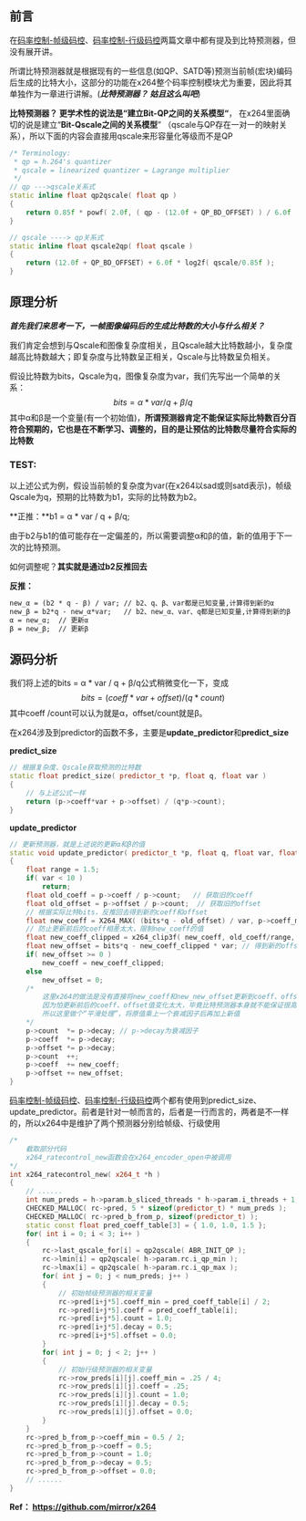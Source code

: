 ## 前言

在[码率控制-帧级码控](码率控制-帧级码控.md)、[码率控制-行级码控](码率控制-行级码控.md)两篇文章中都有提及到比特预测器，但没有展开讲。

所谓比特预测器就是根据现有的一些信息(如QP、SATD等)预测当前帧(宏块)编码后生成的比特大小，这部分的功能在x264整个码率控制模块尤为重要，因此将其单独作为一章进行讲解。(***比特预测器？ 姑且这么叫吧***)

**比特预测器？ 更学术性的说法是“建立Bit-QP之间的关系模型“**， 在x264里面确切的说是建立“**Bit-Qscale之间的关系模型**” （qscale与QP存在一对一的映射关系），所以下面的内容会直接用qscale来形容量化等级而不是QP



```c++
/* Terminology:
 * qp = h.264's quantizer
 * qscale = linearized quantizer = Lagrange multiplier
 */
// qp --->qscale关系式
static inline float qp2qscale( float qp )
{
    return 0.85f * powf( 2.0f, ( qp - (12.0f + QP_BD_OFFSET) ) / 6.0f );
}

// qscale ----> qp关系式
static inline float qscale2qp( float qscale )
{
    return (12.0f + QP_BD_OFFSET) + 6.0f * log2f( qscale/0.85f );
}
```



## 原理分析

***首先我们来思考一下，一帧图像编码后的生成比特数的大小与什么相关？***

我们肯定会想到与Qscale和图像复杂度相关，且Qscale越大比特数越小，复杂度越高比特数越大；即复杂度与比特数呈正相关，Qscale与比特数呈负相关。 

假设比特数为bits，Qscale为q，图像复杂度为var，我们先写出一个简单的关系：
$$
bits = α * var / q + β / q
$$
其中α和β是一个变量(有一个初始值)，**所谓预测器肯定不能保证实际比特数百分百符合预期的，它也是在不断学习、调整的，目的是让预估的比特数尽量符合实际的比特数**



### TEST:

以上述公式为例，假设当前帧的复杂度为var(在x264以sad或则satd表示)，帧级Qscale为q，预期的比特数为b1，实际的比特数为b2。

**正推：**b1 = α * var / q + β/q;

由于b2与b1的值可能存在一定偏差的，所以需要调整α和β的值，新的值用于下一次的比特预测。

 如何调整呢？**其实就是通过b2反推回去**

**反推：**

```tex
new_α = (b2 * q - β) / var; // b2、q、β、var都是已知变量,计算得到新的α
new_β = b2*q - new_α*var;   // b2、new_α、var、q都是已知变量,计算得到新的β
α = new_α;  // 更新α
β = new_β;  // 更新β
```



## 源码分析

我们将上述的bits = α * var / q + β/q公式稍微变化一下，变成
$$
bits = (coeff * var + offset) / (q * count)
$$
其中coeff /count可以认为就是α，offset/count就是β。



在x264涉及到predictor的函数不多，主要是**update_predictor**和**predict_size**



**predict_size**

```c++
// 根据复杂度、Qscale获取预测的比特数
static float predict_size( predictor_t *p, float q, float var )
{
    // 与上述公式一样
    return (p->coeff*var + p->offset) / (q*p->count);
}
```



**update_predictor**

```c++
// 更新预测器，就是上述说的更新α和β的值
static void update_predictor( predictor_t *p, float q, float var, float bits )
{
    float range = 1.5;
    if( var < 10 )
        return;
    float old_coeff = p->coeff / p->count;   // 获取旧的coeff
    float old_offset = p->offset / p->count;  // 获取旧的offset
    // 根据实际比特bits，反推回去得到新的coeff和offset
    float new_coeff = X264_MAX( (bits*q - old_offset) / var, p->coeff_min );
    // 防止更新前后的coeff相差太大，限制new_coeff的值
    float new_coeff_clipped = x264_clip3f( new_coeff, old_coeff/range, old_coeff*range );
    float new_offset = bits*q - new_coeff_clipped * var; // 得到新的offset
    if( new_offset >= 0 )
        new_coeff = new_coeff_clipped;
    else
        new_offset = 0;
    /*
    	这里x264的做法是没有直接将new_coeff和new_new_offset更新到coeff、offset
    	因为怕更新前后的coeff、offset值变化太大，毕竟比特预测器本身就不能保证很高的准确性
    	所以这里做个“平滑处理”，将原值乘上一个衰减因子后再加上新值
    */
    p->count  *= p->decay; // p->decay为衰减因子
    p->coeff  *= p->decay;
    p->offset *= p->decay;
    p->count  ++;
    p->coeff  += new_coeff;
    p->offset += new_offset;
}
```



[码率控制-帧级码控](码率控制-帧级码控.md)、[码率控制-行级码控](码率控制-行级码控.md)两个都有使用到predict_size、update_predictor。前者是针对一帧而言的，后者是一行而言的，两者是不一样的，所以x264中是维护了两个预测器分别给帧级、行级使用

```c++
/*
	截取部分代码
	x264_ratecontrol_new函数会在x264_encoder_open中被调用
*/
int x264_ratecontrol_new( x264_t *h )
{
    // ......
    int num_preds = h->param.b_sliced_threads * h->param.i_threads + 1;
    CHECKED_MALLOC( rc->pred, 5 * sizeof(predictor_t) * num_preds );
    CHECKED_MALLOC( rc->pred_b_from_p, sizeof(predictor_t) );
    static const float pred_coeff_table[3] = { 1.0, 1.0, 1.5 };
    for( int i = 0; i < 3; i++ )
    {
        rc->last_qscale_for[i] = qp2qscale( ABR_INIT_QP );
        rc->lmin[i] = qp2qscale( h->param.rc.i_qp_min );
        rc->lmax[i] = qp2qscale( h->param.rc.i_qp_max );
        for( int j = 0; j < num_preds; j++ )
        {
            // 初始帧级预测器的相关变量
            rc->pred[i+j*5].coeff_min = pred_coeff_table[i] / 2;
            rc->pred[i+j*5].coeff = pred_coeff_table[i];
            rc->pred[i+j*5].count = 1.0;
            rc->pred[i+j*5].decay = 0.5;
            rc->pred[i+j*5].offset = 0.0;
        }
        for( int j = 0; j < 2; j++ )
        {
            // 初始行级预测器的相关变量
            rc->row_preds[i][j].coeff_min = .25 / 4;
            rc->row_preds[i][j].coeff = .25;
            rc->row_preds[i][j].count = 1.0;
            rc->row_preds[i][j].decay = 0.5;
            rc->row_preds[i][j].offset = 0.0;
        }
    }
    rc->pred_b_from_p->coeff_min = 0.5 / 2;
    rc->pred_b_from_p->coeff = 0.5;
    rc->pred_b_from_p->count = 1.0;
    rc->pred_b_from_p->decay = 0.5;
    rc->pred_b_from_p->offset = 0.0;
    // ......
}
```





**Ref： https://github.com/mirror/x264**
